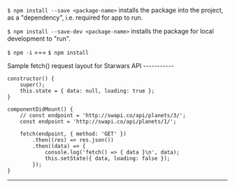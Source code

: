   `$ npm install --save <package-name>` installs the package into the project, as a "dependency", i.e. required for app to run.

  `$ npm install --save-dev <package-name>` installs the package for local development to "run".

  `$ npm -i` === `$ npm install`

  
Sample fetch() request layout for Starwars API -----------

	constructor() {
		super();
		this.state = { data: null, loading: true };
	}

	componentDidMount() {
		// const endpoint = 'http://swapi.co/api/planets/3/';
		const endpoint = 'http://swapi.co/api/planets/1/';

		fetch(endpoint, { method: 'GET' })
			.then((res) => res.json())
			.then((data) => {
				console.log('fetch() => { data }\n', data);
				this.setState({ data, loading: false });
			});
	}

--------------------------------------------------------------
